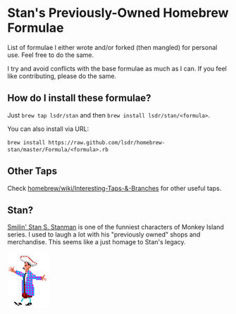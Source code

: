 # Stan's Previously-Owned Homebrew Formulae

List of formulae I either wrote and/or forked (then mangled) for personal use. Feel free to do the same.

I try and avoid conflicts with the base formulae as much as I can. If you feel like contributing, please do the same.

## How do I install these formulae?

Just `brew tap lsdr/stan` and then `brew install lsdr/stan/<formula>`.

You can also install via URL:
```
brew install https://raw.github.com/lsdr/homebrew-stan/master/Formula/<formula>.rb
```


## Other Taps

Check [homebrew/wiki/Interesting-Taps-&-Branches](https://github.com/mxcl/homebrew/wiki/Interesting-Taps-&-Branches) for other useful taps.


## Stan?
[Smilin' Stan S. Stanman][stan-bio] is one of the funniest characters of Monkey Island series. I used to laugh a lot with his "previously owned" shops and merchandise. This seems like a just homage to Stan's legacy.

![Stan doing his thing](https://github.com/lsdr/homebrew-stan/raw/master/stan.gif "Stan doing his thing")

[stan-bio]: http://miwiki.net/Stan
